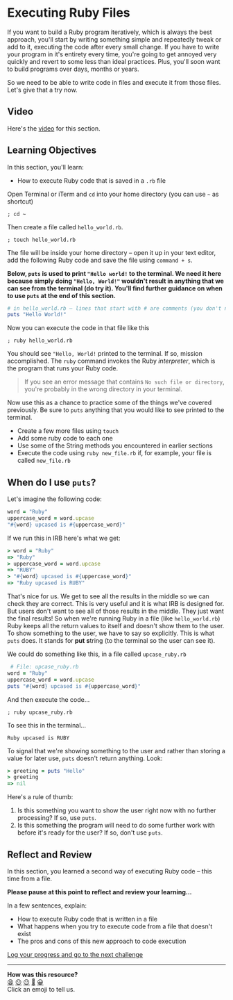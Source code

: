 # Executing Ruby Files

If you want to build a Ruby program iteratively, which is always the best approach, you'll start by writing something simple and repeatedly tweak or add to it, executing the code after every small change. If you have to write your program in it's entirety every time, you're going to get annoyed very quickly and revert to some less than ideal practices. Plus, you'll soon want to build programs over days, months or years.

So we need to be able to write code in files and execute it from those files. Let's give that a try now.

## Video

Here's the [video](https://youtu.be/XtreBh7TcyQ) for this section.

## Learning Objectives

In this section, you'll learn:
- How to execute Ruby code that is saved in a `.rb` file

Open Terminal or iTerm and `cd` into your home directory (you can use `~` as shortcut)

```shell
; cd ~
```

Then create a file called `hello_world.rb`.

```shell
; touch hello_world.rb
```

The file will be inside your home directory – open it up in your text editor, add the following Ruby code and save the file using `command + s`.

**Below, `puts` is used to print `"Hello world!` to the terminal. We need it here because simply doing `"Hello, World!"` wouldn't result in anything that we can see from the terminal (do try it). You'll find further guidance on when to use `puts` at the end of this section.**

```ruby
# in hello_world.rb – lines that start with # are comments (you don't need to type them out)
puts "Hello World!"
```

Now you can execute the code in that file like this

```shell
; ruby hello_world.rb
```

You should see `"Hello, World!` printed to the terminal. If so, mission accomplished. The `ruby` command invokes the Ruby _interpreter_, which is the program that runs your Ruby code.

> If you see an error message that contains `No such file or directory`, you're probably in the wrong directory in your terminal.

Now use this as a chance to practice some of the things we've covered previously. Be sure to `puts` anything that you would like to see printed to the terminal.

- Create a few more files using `touch`
- Add some ruby code to each one
- Use some of the String methods you encountered in earlier sections
- Execute the code using `ruby new_file.rb` if, for example, your file is called `new_file.rb`

## When do I use `puts`?

Let's imagine the following code:

```ruby
word = "Ruby"
uppercase_word = word.upcase
"#{word} upcased is #{uppercase_word}"
```

If we run this in IRB here's what we get:

```ruby
> word = "Ruby"
=> "Ruby"
> uppercase_word = word.upcase
=> "RUBY"
> "#{word} upcased is #{uppercase_word}"
=> "Ruby upcased is RUBY"
```

That's nice for us. We get to see all the results in the middle so we can check they are correct. This is very useful and it is what IRB is designed for. But users don't want to see all of those results in the middle. They just want the final results! So when we're running Ruby in a file (like `hello_world.rb`) Ruby keeps all the return values to itself and doesn't show them to the user. To show something to the user, we have to say so explicitly. This is what `puts` does. It stands for **put** **s**tring (to the terminal so the user can see it).

We could do something like this, in a file called `upcase_ruby.rb`

```ruby
 # File: upcase_ruby.rb
word = "Ruby"
uppercase_word = word.upcase
puts "#{word} upcased is #{uppercase_word}"
```

And then execute the code...

```shell
; ruby upcase_ruby.rb
```

To see this in the terminal...

```shell
Ruby upcased is RUBY
```

To signal that we're showing something to the user and rather than storing a value for later use, `puts` doesn't return anything. Look:

```ruby
> greeting = puts "Hello"
> greeting
=> nil
```

Here's a rule of thumb:
1. Is this something you want to show the user right now with no further
processing? If so, use `puts`.
2. Is this something the program will need to do some further work with before
it's ready for the user? If so, don't use `puts`.

## Reflect and Review

In this section, you learned a second way of executing Ruby code – this time from a file.

**Please pause at this point to reflect and review your learning...**

In a few sentences, explain:
- How to execute Ruby code that is written in a file
- What happens when you try to execute code from a file that doesn't exist
- The pros and cons of this new approach to code execution


[Log your progress and go to the next challenge](https://makers-event-logger.herokuapp.com/?event=07_executing_ruby_files.md&redirect=chapter1/08_defining_methods.md)

<!-- BEGIN GENERATED SECTION DO NOT EDIT -->

---

**How was this resource?**  
[😫](https://airtable.com/shrUJ3t7KLMqVRFKR?prefill_Repository=makersacademy/ruby_foundations&prefill_File=chapter1/07_executing_ruby_files.md&prefill_Sentiment=😫) [😕](https://airtable.com/shrUJ3t7KLMqVRFKR?prefill_Repository=makersacademy/ruby_foundations&prefill_File=chapter1/07_executing_ruby_files.md&prefill_Sentiment=😕) [😐](https://airtable.com/shrUJ3t7KLMqVRFKR?prefill_Repository=makersacademy/ruby_foundations&prefill_File=chapter1/07_executing_ruby_files.md&prefill_Sentiment=😐) [🙂](https://airtable.com/shrUJ3t7KLMqVRFKR?prefill_Repository=makersacademy/ruby_foundations&prefill_File=chapter1/07_executing_ruby_files.md&prefill_Sentiment=🙂) [😀](https://airtable.com/shrUJ3t7KLMqVRFKR?prefill_Repository=makersacademy/ruby_foundations&prefill_File=chapter1/07_executing_ruby_files.md&prefill_Sentiment=😀)  
Click an emoji to tell us.

<!-- END GENERATED SECTION DO NOT EDIT -->
